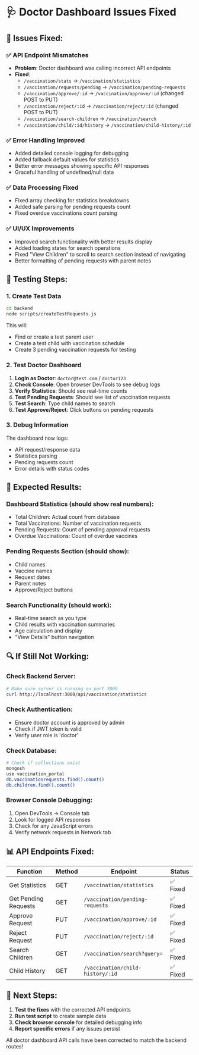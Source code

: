 # 🩺 Doctor Dashboard Issues Fixed

## 🔧 **Issues Fixed:**

### ✅ **API Endpoint Mismatches**
- **Problem**: Doctor dashboard was calling incorrect API endpoints
- **Fixed**:
  - `/vaccination/stats` → `/vaccination/statistics`
  - `/vaccination/requests/pending` → `/vaccination/pending-requests`
  - `/vaccination/approve/:id` → `/vaccination/approve/:id` (changed POST to PUT)
  - `/vaccination/reject/:id` → `/vaccination/reject/:id` (changed POST to PUT)
  - `/vaccination/search-children` → `/vaccination/search`
  - `/vaccination/child/:id/history` → `/vaccination/child-history/:id`

### ✅ **Error Handling Improved**
- Added detailed console logging for debugging
- Added fallback default values for statistics
- Better error messages showing specific API responses
- Graceful handling of undefined/null data

### ✅ **Data Processing Fixed**
- Fixed array checking for statistics breakdowns
- Added safe parsing for pending requests count
- Fixed overdue vaccinations count parsing

### ✅ **UI/UX Improvements**
- Improved search functionality with better results display
- Added loading states for search operations
- Fixed "View Children" to scroll to search section instead of navigating
- Better formatting of pending requests with parent notes

## 🧪 **Testing Steps:**

### **1. Create Test Data**
```bash
cd backend
node scripts/createTestRequests.js
```
This will:
- Find or create a test parent user
- Create a test child with vaccination schedule
- Create 3 pending vaccination requests for testing

### **2. Test Doctor Dashboard**
1. **Login as Doctor**: `doctor@test.com` / `doctor123`
2. **Check Console**: Open browser DevTools to see debug logs
3. **Verify Statistics**: Should see real-time counts
4. **Test Pending Requests**: Should see list of vaccination requests
5. **Test Search**: Type child names to search
6. **Test Approve/Reject**: Click buttons on pending requests

### **3. Debug Information**
The dashboard now logs:
- API request/response data
- Statistics parsing
- Pending requests count
- Error details with status codes

## 🎯 **Expected Results:**

### **Dashboard Statistics** (should show real numbers):
- Total Children: Actual count from database
- Total Vaccinations: Number of vaccination requests
- Pending Requests: Count of pending approval requests
- Overdue Vaccinations: Count of overdue vaccines

### **Pending Requests Section** (should show):
- Child names
- Vaccine names  
- Request dates
- Parent notes
- Approve/Reject buttons

### **Search Functionality** (should work):
- Real-time search as you type
- Child results with vaccination summaries
- Age calculation and display
- "View Details" button navigation

## 🔍 **If Still Not Working:**

### **Check Backend Server:**
```bash
# Make sure server is running on port 3000
curl http://localhost:3000/api/vaccination/statistics
```

### **Check Authentication:**
- Ensure doctor account is approved by admin
- Check if JWT token is valid
- Verify user role is 'doctor'

### **Check Database:**
```bash
# Check if collections exist
mongosh
use vaccination_portal
db.vaccinationrequests.find().count()
db.children.find().count()
```

### **Browser Console Debugging:**
1. Open DevTools → Console tab  
2. Look for logged API responses
3. Check for any JavaScript errors
4. Verify network requests in Network tab

## 📊 **API Endpoints Fixed:**

| Function | Method | Endpoint | Status |
|----------|--------|----------|--------|
| Get Statistics | GET | `/vaccination/statistics` | ✅ Fixed |
| Get Pending Requests | GET | `/vaccination/pending-requests` | ✅ Fixed |
| Approve Request | PUT | `/vaccination/approve/:id` | ✅ Fixed |
| Reject Request | PUT | `/vaccination/reject/:id` | ✅ Fixed |
| Search Children | GET | `/vaccination/search?query=` | ✅ Fixed |
| Child History | GET | `/vaccination/child-history/:id` | ✅ Fixed |

## 🚀 **Next Steps:**

1. **Test the fixes** with the corrected API endpoints
2. **Run test script** to create sample data
3. **Check browser console** for detailed debugging info
4. **Report specific errors** if any issues persist

All doctor dashboard API calls have been corrected to match the backend routes!